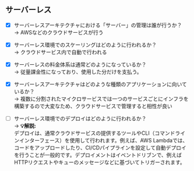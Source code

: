 ## サーバーレス
- [x] サーバーレスアーキテクチャにおける「サーバー」の管理は誰が行うか？  
→ AWSなどのクラウドサービスが行う

- [x] サーバーレス環境でのスケーリングはどのように行われるか？  
→ クラウドサービス内で自動で行われる

- [x] サーバーレスの料金体系は通常どのようになっているか？  
→ 従量課金性になっており、使用した分だけを支払う。

- [x] サーバーレスアーキテクチャはどのような種類のアプリケーションに向いているか？  
→ 複数に分割されたマイクロサービスでは一つのサービスごとにインフラを構築するので大変なため、クラウドサービスで管理すると相性が良い

- [ ] サーバーレス環境でのデプロイはどのように行われるか？  
→ **💡解説:**  
デプロイは、通常クラウドサービスの提供するツールやCLI（コマンドラインインターフェース）を使用して行われます。例えば、AWS Lambdaでは、コードをアップロードしたり、CI/CDパイプラインを設定して自動デプロイを行うことが一般的です。デプロイメントはイベントドリブンで、例えばHTTPリクエストやキューのメッセージなどに基づいてトリガーされます。
